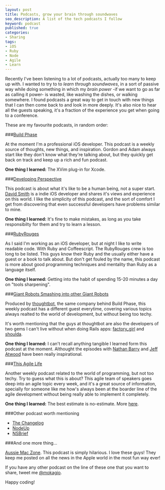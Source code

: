 ```yaml
---
layout: post
title: Podcasts, grow your brain through soundwaves
seo_description: A list of the tech podcasts I follow
keyword: podcast
published: true
categories:
- Sharing
tags:
- iOS 
- Ruby
- Node
- Agile
- Learn
---
```


Recently I've been listening to a lot of podcasts, actually too many to keep up with. I wanted to try to to _learn through soundwaves_, in a sort of passive way while doing something in which my _brain power_ -if we want to go as far as calling it power- is wasted, like washing the dishes, or walking somewhere. I found podcasts a great way to get in touch with new things that I can then come back to and look in more deeply. It's also nice to hear all the guests speaking, it's a fraction of the experience you get when going to a conference.

These are my favourite podcasts, in random order:

###[Build Phase]

At the moment I'm a professional iOS developer. This podcast is a weekly source of thoughts, new things, and inspiration. Gordon and Adam always start like they don't know what they're talking about, but they quickly get back on track and keep up a rich and fun podcast.

**One thing I learned:** The XVim plug-in for Xcode.

###[Developing Perspective]

This podcast is about what it's like to be a human being, not a super start. [David Smith] is a indie iOS developer and shares it's views and experience on this world. I like the simplicity of this podcast, and the sort of comfort I get from discovering that even successful developers have problems similar to mine.

**One thing I learned:** It's fine to make mistakes, as long as you take responsibilty for them and try to learn a lesson.

###[RubyRouges] 

As I said I'm working as an iOS developer, but at night I like to write readable code. With Ruby and Coffeescript. The RubyRouges crew is too long to be listed. This guys know their Ruby and the usually either have a guest or a book to talk about. But don't get fouled by the name, this podcast is more about good programming techniques and mentality than Ruby as a language itself.

**One thing I learned:** Getting into the habit of spending 15-20 minutes a day on "tools sharpening".

###[Giant Robots Smashing into other Giant Robots]

Produced by [thoughtbot], the same company behind Build Phase, this weekly podcast has a different guest everytime, covering various topics always realted to the world of development, but without being too techy. 

It's worth mentioning that the guys at thoughtbot are also the developers of two gems I can't live without when doing Rails apps: [factory_girl] and [shoulda].

**One thing I learned:** I can't recall anything tangible I learned form this podcast at the moment. Althought the episodes with [Nathan Barry] and [Jeff Atwood] have been really inspirational.

###[This Agile Life]

Another weekly podcast related to the world of programming, but not too techy. Try to guess what this is about? This agile team of speakers goes deep into an agile topic every week, and it's a great source of information, specially for someone like me how's always been at the boarder line of the agile development without being really able to implement it completely.

**One thing I learned:** The best estimate is no-estimate. More [here](http://www.thisagilelife.com/?p=494).

###Other podcast worth mentioning

* [The Changelog](http://thechangelog.com/podcast/)
* [NodeUp](http://nodeup.com/)
* [NSBrief](http://nsbrief.com/)

###And one more thing...

[Aussie Mac Zone]. This podcast is simply hilarious. I love these guys! They keep me posted on all the news in the Apple world in the most fun way ever!

If you have any other podcast on the line of these one that you want to share, tweet me [@mokagio](https://twitter.com/mokagio). 

Happy coding!

[Build Phase]: http://podcasts.thoughtbot.com/buildphase 
[Developing Perspective]: http://developingperspective.com/
[David Smith]: http://twitter.com/_DavidSmith
[RubyRouges]: rubyrogues.com
[Giant Robots Smashing into other Giant Robots]: http://podcasts.thoughtbot.com/giantrobots
[thoughtbot]: http://thoughtbot.com/
[factory_girl]: https://github.com/thoughtbot/factory_girl
[shoulda]: https://github.com/thoughtbot/shoulda
[This Agile Life]: thisagilelife.com
[Nathan Barry]: http://podcasts.thoughtbot.com/giantrobots/72
[Jeff Atwood]: http://podcasts.thoughtbot.com/giantrobots/70
[Aussie Mac Zone]: https://itunes.apple.com/au/podcast/aussie-mac-zone/id269632901
